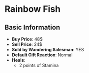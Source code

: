 # Rainbow Fish

## Basic Information

- **Buy Price**: 48$
- **Sell Price**: 24$
- **Sold by Wandering Salesman**: YES
- **Default Gift Reaction**: Normal
- **Heals**:
  - 2 points of Stamina